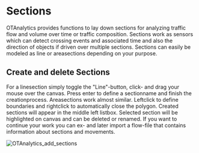 # Sections

OTAnalytics provides functions to lay down sections for analyzing traffic flow and volume over time or traffic composition.
Sections work as sensors which can detect crossing events and associated time and also the direction of objects if driven over multiple sections.
Sections can easily be modeled as line or areasections depending on your purpose.

## Create and delete Sections

For a linesection simply toggle the "Line"-button, click- and drag your mouse over the canvas.
Press enter to define a sectionname and finish the creationprocess.
Areasections work almost similar.
Leftclick to define boundaries and rightclick to automatically close the polygon.
Created sections will appear in the middle left listbox.
Selected section will be highlighted on canvas and can be deleted or renamed.
If you want to continue your work you can ex- and later import a flow-file that contains information about sections and movements.

![OTAnalytics_add_sections](https://user-images.githubusercontent.com/75123353/142613253-cbd0aaad-72ee-4eb5-8a4b-b87b0c7b154f.gif)
